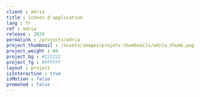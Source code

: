 ```yaml
---
client : Adria
title : Icones d'application
lang : fr
ref : adria
release : 2020
permalink : /projects/adria
project_thumbnail : /assets/images/projets-thumbnails/adria_thumb.png
project_weight : 60
project_bg : #222222
project_fg : #FFFFFF
layout : project
isInteraction : true
isMotion : false
promoted : false
---
```

